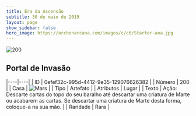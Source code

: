 ```yaml
---
title: Era da Ascensão
subtitle: 30 de maio de 2019
layout: page
show_sidebar: false
hero_image: https://archonarcana.com/images/c/c6/Starter-aoa.jpg
---
```


![200](https://cdn.keyforgegame.com/media/card_front/pt/435_200_CMC6PGCJCCV4_pt.png)

## Portal de Invasão

|----|----|
| ID | 0efef32c-995d-4412-9e35-129076626382 |
| Número | 200 |
| Casa | ![Mars](https://archonarcana.com/images/thumb/d/de/Mars.png/22px-Mars.png "Marte") |
| Tipo | Artefato |
| Atributos | Lugar |
| Texto | Ação: Descarte cartas do topo do seu baralho até descartar uma criatura de Marte ou acabarem as cartas.Se descartar uma criatura de Marte desta forma, coloque-a na sua mão. |
| Raridade | Rara |

